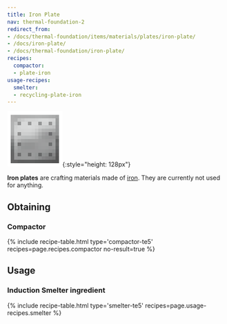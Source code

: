 ```yaml
---
title: Iron Plate
nav: thermal-foundation-2
redirect_from:
- /docs/thermal-foundation/items/materials/plates/iron-plate/
- /docs/iron-plate/
- /docs/thermal-foundation/iron-plate/
recipes:
  compactor:
  - plate-iron
usage-recipes:
  smelter:
  - recycling-plate-iron
---
```


![Iron plate](/assets/images/thermal-foundation-2/plate-iron.png){:style="height: 128px"}


**Iron plates** are crafting materials made of
[iron](https://minecraft.gamepedia.com/Iron_Ingot). They are currently not used
for anything.


Obtaining
---------

### Compactor
{% include recipe-table.html type='compactor-te5' recipes=page.recipes.compactor no-result=true %}


Usage
-----

### Induction Smelter ingredient
{% include recipe-table.html type='smelter-te5' recipes=page.usage-recipes.smelter %}
